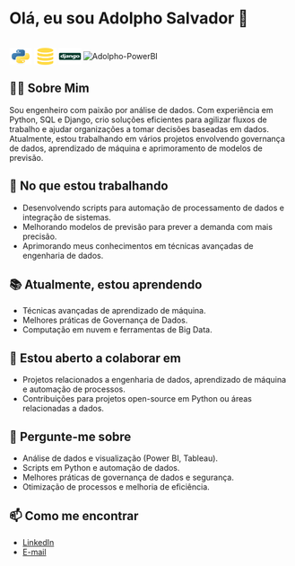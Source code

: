 # Olá, eu sou Adolpho Salvador 👋

<div style="display: inline_block"><br>
  <img align="center" alt="Adolpho-Python" height="30" width="40" src="https://raw.githubusercontent.com/devicons/devicon/master/icons/python/python-original.svg">
  <img align="center" alt="Adolpho-SQL" height="30" width="40" src="https://raw.githubusercontent.com/devicons/devicon/master/icons/sql/sql-original.svg">
  <img align="center" alt="Adolpho-Django" height="30" width="40" src="https://raw.githubusercontent.com/devicons/devicon/master/icons/django/django-original.svg">
  <img align="center" alt="Adolpho-PowerBI" height="30" width="40" src="https://raw.githubusercontent.com/devicons/devicon/master/icons/powerbi/powerbi-original.svg">
</div>


## 👨‍💻 Sobre Mim
Sou engenheiro com paixão por análise de dados. Com experiência em Python, SQL e Django, crio soluções eficientes para agilizar fluxos de trabalho e ajudar organizações a tomar decisões baseadas em dados. Atualmente, estou trabalhando em vários projetos envolvendo governança de dados, aprendizado de máquina e aprimoramento de modelos de previsão.

## 🚀 No que estou trabalhando
- Desenvolvendo scripts para automação de processamento de dados e integração de sistemas.
- Melhorando modelos de previsão para prever a demanda com mais precisão.
- Aprimorando meus conhecimentos em técnicas avançadas de engenharia de dados.

## 📚 Atualmente, estou aprendendo
- Técnicas avançadas de aprendizado de máquina.
- Melhores práticas de Governança de Dados.
- Computação em nuvem e ferramentas de Big Data.

## 🤝 Estou aberto a colaborar em
- Projetos relacionados a engenharia de dados, aprendizado de máquina e automação de processos.
- Contribuições para projetos open-source em Python ou áreas relacionadas a dados.

## 💬 Pergunte-me sobre
- Análise de dados e visualização (Power BI, Tableau).
- Scripts em Python e automação de dados.
- Melhores práticas de governança de dados e segurança.
- Otimização de processos e melhoria de eficiência.

## 📫 Como me encontrar
- [LinkedIn](https://www.linkedin.com/in/adolpho-salvador/)
- [E-mail](mailto:adolpho.b@outlook.com)
